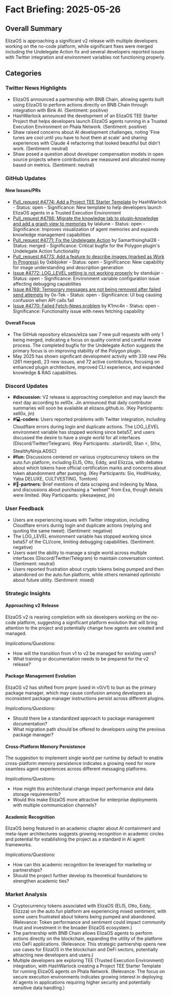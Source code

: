 # Fact Briefing: 2025-05-26

## Overall Summary
ElizaOS is approaching a significant v2 release with multiple developers working on the no-code platform, while significant fixes were merged including the Undelegate Action fix and several developers reported issues with Twitter integration and environment variables not functioning properly.

## Categories

### Twitter News Highlights
- ElizaOS announced a partnership with BNB Chain, allowing agents built using ElizaOS to perform actions directly on BNB Chain through integration with Bink AI. (Sentiment: positive)
- HashWarlock announced the development of an ElizaOS TEE Starter Project that helps developers launch ElizaOS agents running in a Trusted Execution Environment on Phala Network. (Sentiment: positive)
- Shaw raised concerns about AI development challenges, noting 'Fine tunes are cool until you have to host them at scale' and sharing experiences with Claude 4 refactoring that looked beautiful but didn't work. (Sentiment: neutral)
- Shaw posed a question about developer compensation models in open source projects where contributions are measured and allocated money based on metrics. (Sentiment: neutral)

### GitHub Updates

#### New Issues/PRs
- [Pull_request #4774: Add a Project TEE Starter Template](https://github.com/elizaOS/eliza/pull/4774) by HashWarlock - Status: open - Significance: New template to help developers launch ElizaOS agents in a Trusted Execution Environment
- [Pull_request #4766: Migrate the knowledge tab to plugin-knowledge and add a graph view to memories](https://github.com/elizaOS/eliza/pull/4766) by lalalune - Status: open - Significance: Improves visualization of agent memories and expands knowledge management capabilities
- [Pull_request #4771: Fix the Undelegate Action](https://github.com/elizaOS/eliza/pull/4771) by Samarthsinghal28 - Status: merged - Significance: Critical bugfix for the Polygon plugin's Undelegate Action functionality
- [Pull_request #4773: Add a feature to describe images (marked as Work In Progress)](https://github.com/elizaOS/eliza/pull/4773) by 0xbbjoker - Status: open - Significance: New capability for image understanding and description generation
- [Issue #4772: LOG_LEVEL setting is not working properly](https://github.com/elizaOS/eliza/issues/4772) by standujar - Status: open - Significance: Environment variable configuration issue affecting debugging capabilities
- [Issue #4769: Temporary messages are not being removed after failed send attempts](https://github.com/elizaOS/eliza/issues/4769) by 0x-Tek - Status: open - Significance: UI bug causing confusion when API calls fail
- [Issue #4770: Failed Fetch-News problem](https://github.com/elizaOS/eliza/issues/4770) by K1mc4n - Status: open - Significance: Functionality issue with news fetching capability

#### Overall Focus
- The GitHub repository elizaos/eliza saw 7 new pull requests with only 1 being merged, indicating a focus on quality control and careful review process. The completed bugfix for the Undelegate Action suggests the primary focus is on improving stability of the Polygon plugin.
- May 2025 has shown significant development activity with 339 new PRs (261 merged), 23 new issues, and 72 active contributors, focusing on enhanced plugin architecture, improved CLI experience, and expanded knowledge & RAG capabilities.

### Discord Updates
- **#discussion:** V2 release is approaching completion and may launch the next day according to xell0x. Jin announced that daily contributor summaries will soon be available at elizaos.github.io. (Key Participants: xell0x, jin)
- **#💻-coders:** Users reported problems with Twitter integration, including Cloudflare errors during login and duplicate actions. The LOG_LEVEL environment variable has stopped working since beta57, and users discussed the desire to have a single world for all interfaces (Discord/Twitter/Telegram). (Key Participants: .starlord0, Stan ⚡, Sthx, StealtℏyNinja.ADSC)
- **#fun:** Discussions centered on various cryptocurrency tokens on the auto.fun platform, including ELI5, Otto, Eddy, and Elizzza, with debates about which tokens have official certification marks and concerns about token abandonment after pumping. (Key Participants: Sio, HodlHusky, Yaba DELUXE, CULTVESTING, Tomtom)
- **#🥇-partners:** Brief mentions of data scraping and indexing by Masa, and discussions about purchasing a "webset" from Exa, though details were limited. (Key Participants: yikesawjeez, jin)

### User Feedback
- Users are experiencing issues with Twitter integration, including Cloudflare errors during login and duplicate actions (replying and quoting the same tweet). (Sentiment: negative)
- The LOG_LEVEL environment variable has stopped working since beta57 of the CLI/core, limiting debugging capabilities. (Sentiment: negative)
- Users want the ability to manage a single world across multiple interfaces (Discord/Twitter/Telegram) to maintain conversation context. (Sentiment: neutral)
- Users reported frustration about crypto tokens being pumped and then abandoned on the auto.fun platform, while others remained optimistic about future utility. (Sentiment: mixed)

### Strategic Insights

#### Approaching v2 Release
ElizaOS v2 is nearing completion with six developers working on the no-code platform, suggesting a significant platform evolution that will bring attention to the project and potentially change how agents are created and managed.

*Implications/Questions:*
  - How will the transition from v1 to v2 be managed for existing users?
  - What training or documentation needs to be prepared for the v2 release?

#### Package Management Evolution
ElizaOS v2 has shifted from pnpm (used in v0/v1) to bun as the primary package manager, which may cause confusion among developers as inconsistent package manager instructions persist across different plugins.

*Implications/Questions:*
  - Should there be a standardized approach to package management documentation?
  - What migration path should be offered to developers using the previous package manager?

#### Cross-Platform Memory Persistence
The suggestion to implement single world per runtime by default to enable cross-platform memory persistence indicates a growing need for more seamless agent experiences across different messaging platforms.

*Implications/Questions:*
  - How might this architectural change impact performance and data storage requirements?
  - Would this make ElizaOS more attractive for enterprise deployments with multiple communication channels?

#### Academic Recognition
ElizaOS being featured in an academic chapter about AI containment and meta-layer architectures suggests growing recognition in academic circles and potential for establishing the project as a standard in AI agent frameworks.

*Implications/Questions:*
  - How can this academic recognition be leveraged for marketing or partnerships?
  - Should the project further develop its theoretical foundations to strengthen academic ties?

### Market Analysis
- Cryptocurrency tokens associated with ElizaOS (ELI5, Otto, Eddy, Elizzza) on the auto.fun platform are experiencing mixed sentiment, with some users frustrated about tokens being pumped and abandoned. (Relevance: Token performance and sentiment could impact community trust and investment in the broader ElizaOS ecosystem.)
- The partnership with BNB Chain allows ElizaOS agents to perform actions directly on the blockchain, expanding the utility of the platform into DeFi applications. (Relevance: This strategic partnership opens new use cases for ElizaOS in the blockchain and DeFi sectors, potentially attracting new developers and users.)
- Multiple developers are exploring TEE (Trusted Execution Environment) integration, with HashWarlock creating a Project TEE Starter Template for running ElizaOS agents on Phala Network. (Relevance: The focus on secure execution environments indicates growing interest in deploying AI agents in applications requiring higher security and potentially sensitive data handling.)